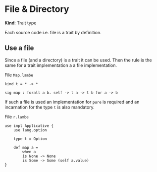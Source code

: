 # File & Directory

**Kind**: Trait type

Each source code i.e. file is a trait by definition.

## Use a file

Since a file (and a directory) is a trait it can be used.
Then the rule is the same for a trait implementation a
a file implementation.

File `Map.lambe`
```
kind t = * -> *

sig map : forall a b. self -> t a -> t b for a -> b
```

If such a file is used an implementation for `pure` is required
and an incarnation for the type `t` is also mandatory.

File `r.lambe`
```
use impl Applicative {
    use lang.option

    type t = Option
    
    def map a = 
        when a 
        is None -> None
        is Some -> Some (self a.value) 
}
```

